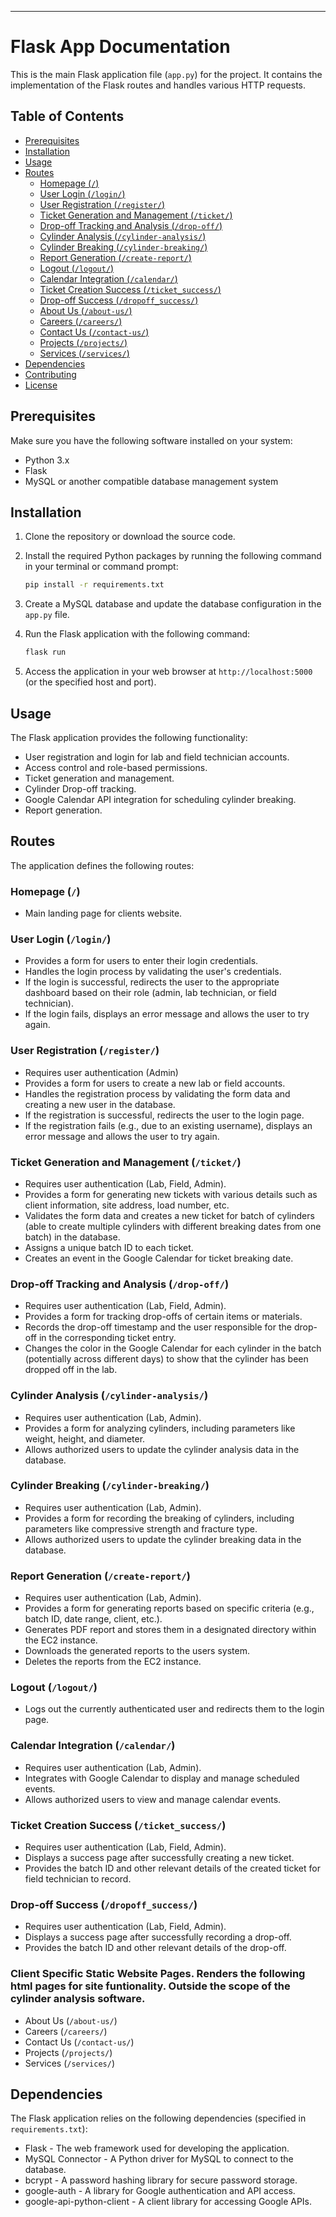 ---

# Flask App Documentation

This is the main Flask application file (`app.py`) for the project. It contains the implementation of the Flask routes and handles various HTTP requests.

## Table of Contents

- [Prerequisites](#prerequisites)
- [Installation](#installation)
- [Usage](#usage)
- [Routes](#routes)
  - [Homepage (`/`)](#homepage)
  - [User Login (`/login/`)](#user-login)
  - [User Registration (`/register/`)](#user-registration)
  - [Ticket Generation and Management (`/ticket/`)](#ticket-generation-and-management)
  - [Drop-off Tracking and Analysis (`/drop-off/`)](#drop-off-tracking-and-analysis)
  - [Cylinder Analysis (`/cylinder-analysis/`)](#cylinder-analysis)
  - [Cylinder Breaking (`/cylinder-breaking/`)](#cylinder-breaking)
  - [Report Generation (`/create-report/`)](#report-generation)
  - [Logout (`/logout/`)](#logout)
  - [Calendar Integration (`/calendar/`)](#calendar-integration)
  - [Ticket Creation Success (`/ticket_success/`)](#ticket-creation-success)
  - [Drop-off Success (`/dropoff_success/`)](#drop-off-success)
  - [About Us (`/about-us/`)](#about-us)
  - [Careers (`/careers/`)](#careers)
  - [Contact Us (`/contact-us/`)](#contact-us)
  - [Projects (`/projects/`)](#projects)
  - [Services (`/services/`)](#services)
- [Dependencies](#dependencies)
- [Contributing](#contributing)
- [License](#license)

## Prerequisites

Make sure you have the following software installed on your system:

- Python 3.x
- Flask
- MySQL or another compatible database management system

## Installation

1. Clone the repository or download the source code.
2. Install the required Python packages by running the following command in your terminal or command prompt:

   ```bash
   pip install -r requirements.txt
   ```

3. Create a MySQL database and update the database configuration in the `app.py` file.
4. Run the Flask application with the following command:

   ```bash
   flask run
   ```

5. Access the application in your web browser at `http://localhost:5000` (or the specified host and port).

## Usage

The Flask application provides the following functionality:

- User registration and login for lab and field technician accounts.
- Access control and role-based permissions.
- Ticket generation and management.
- Cylinder Drop-off tracking.
- Google Calendar API integration for scheduling cylinder breaking.
- Report generation.

## Routes

The application defines the following routes:

### Homepage (`/`)

- Main landing page for clients website.

### User Login (`/login/`)

- Provides a form for users to enter their login credentials.
- Handles the login process by validating the user's credentials.
- If the login is successful, redirects the user to the appropriate dashboard based on their role (admin, lab technician, or field technician).
- If the login fails, displays an error message and allows the user to try again.

### User Registration (`/register/`)

- Requires user authentication (Admin)
- Provides a form for users to create a new lab or field accounts.
- Handles the registration process by validating the form data and creating a new user in the database.
- If the registration is successful, redirects the user to the login page.
- If the registration fails (e.g., due to an existing username), displays an error message and allows the user to try again.

### Ticket Generation and Management (`/ticket/`)

- Requires user authentication (Lab, Field, Admin).
- Provides a form for generating new tickets with various details such as client information, site address, load number, etc.
- Validates the form data and creates a new ticket for batch of cylinders (able to create multiple cylinders with different breaking dates from one batch) in the database.
- Assigns a unique batch ID to each ticket.
- Creates an event in the Google Calendar for ticket breaking date.

### Drop-off Tracking and Analysis (`/drop-off/`)

- Requires user authentication (Lab, Field, Admin).
- Provides a form for tracking drop-offs of certain items or materials.
- Records the drop-off timestamp and the user responsible for the drop-off in the corresponding ticket entry.
- Changes the color in the Google Calendar for each cylinder in the batch (potentially across different days) to show that the cylinder has been dropped off in the lab.

### Cylinder Analysis (`/cylinder-analysis/`)

- Requires user authentication (Lab, Admin).
- Provides a form for analyzing cylinders, including parameters like weight, height, and diameter.
- Allows authorized users to update the cylinder analysis data in the database.

### Cylinder Breaking (`/cylinder-breaking/`)

- Requires user authentication (Lab, Admin).
- Provides a form for recording the breaking of cylinders, including parameters like compressive strength and fracture type.
- Allows authorized users to update the cylinder breaking data in the database.

### Report Generation (`/create-report/`)

- Requires user authentication (Lab, Admin).
- Provides a form for generating reports based on specific criteria (e.g., batch ID, date range, client, etc.).
- Generates PDF report and stores them in a designated directory within the EC2 instance.
- Downloads the generated reports to the users system.
- Deletes the reports from the EC2 instance.

### Logout (`/logout/`)

- Logs out the currently authenticated user and redirects them to the login page.

### Calendar Integration (`/calendar/`)

- Requires user authentication (Lab, Admin).
- Integrates with Google Calendar to display and manage scheduled events.
- Allows authorized users to view and manage calendar events.

### Ticket Creation Success (`/ticket_success/`)

- Requires user authentication (Lab, Field, Admin).
- Displays a success page after successfully creating a new ticket.
- Provides the batch ID and other relevant details of the created ticket for field technician to record.

### Drop-off Success (`/dropoff_success/`)

- Requires user authentication (Lab, Field, Admin).
- Displays a success page after successfully recording a drop-off.
- Provides the batch ID and other relevant details of the drop-off.

### Client Specific Static Website Pages. Renders the following html pages for site funtionality. Outside the scope of the cylinder analysis software.

- About Us (`/about-us/`)
- Careers (`/careers/`)
- Contact Us (`/contact-us/`)
- Projects (`/projects/`)
- Services (`/services/`)

## Dependencies

The Flask application relies on the following dependencies (specified in `requirements.txt`):

- Flask - The web framework used for developing the application.
- MySQL Connector - A Python driver for MySQL to connect to the database.
- bcrypt - A password hashing library for secure password storage.
- google-auth - A library for Google authentication and API access.
- google-api-python-client - A client library for accessing Google APIs.
